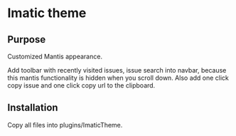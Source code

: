 # Imatic theme

## Purpose

Customized Mantis appearance. 

Add toolbar with recently visited issues, issue search into navbar, because this mantis functionality is hidden when you scroll down.
Also add one click copy issue and one click copy url to the clipboard.

## Installation

Copy all files into plugins/ImaticTheme.
